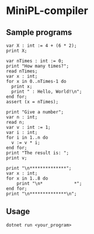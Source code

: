 # MiniPL-compiler


## Sample programs

```
var X : int := 4 + (6 * 2);
print X;
```

```
var nTimes : int := 0;
print "How many times?";
read nTimes;
var x : int;
for x in 0..nTimes-1 do
  print x;
  print " : Hello, World!\n";
end for;
assert (x = nTimes);
```

```
print "Give a number";
var n : int;
read n;
var v : int := 1;
var i : int;
for i in 1..n do
  v := v * i;
end for;
print "The result is: ";
print v;
```
 
```
print "\n**************";
var x : int;
for x in 1..8 do
    print "\n*            *";
end for;
print "\n**************\n";
```

## Usage

    dotnet run <your_program>
